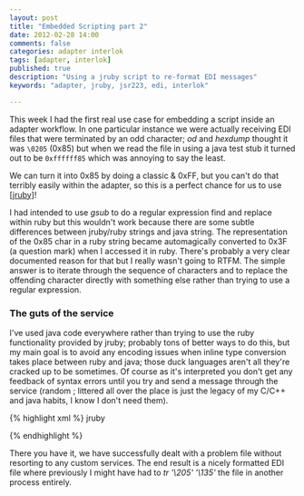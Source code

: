 ```yaml
---
layout: post
title: "Embedded Scripting part 2"
date: 2012-02-28 14:00
comments: false
categories: adapter interlok
tags: [adapter, interlok]
published: true
description: "Using a jruby script to re-format EDI messages"
keywords: "adapter, jruby, jsr223, edi, interlok"

---
```


This week I had the first real use case for embedding a script inside an adapter workflow. In one particular instance we were actually receiving EDI files that were terminated by an odd character; _od_ and _hexdump_ thought it was `\0205` (0x85) but when we read the file in using a java test stub it turned out to be `0xffffff85` which was annoying to say the least.

We can turn it into 0x85 by doing a classic & 0xFF, but you can't do that terribly easily within the adapter, so this is a perfect chance for us to use [[jruby]](http://jruby.org)!

<!-- more -->

I had intended to use _gsub_ to do a regular expression find and replace within ruby but this wouldn't work because there are some subtle differences between jruby/ruby strings and java string. The representation of the 0x85 char in a ruby string became automagically converted to 0x3F (a question mark) when I accessed it in ruby. There's probably a very clear documented reason for that but I really wasn't going to RTFM. The simple answer is to iterate through the sequence of characters and to replace the offending character directly with something else rather than trying to use a regular expression.

### The guts of the service

I've used java code everywhere rather than trying to use the ruby functionality provided by jruby; probably tons of better ways to do this, but my main goal is to avoid any encoding issues when inline type conversion takes place between ruby and java; those duck languages aren't all they're cracked up to be sometimes. Of course as it's interpreted you don't get any feedback of syntax errors until you try and send a message through the service (random ; littered all over the place is just the legacy of my C/C++ and java habits, I know I don't need them).

{% highlight xml %}
<service xsi:type="java:com.adaptris.core.services.EmbeddedScriptingService">
  <language>jruby</language>
  <script><![CDATA[
include Java

payloadBytes=$message.payload;
sb = java.lang.StringBuilder.new;
$length = payloadBytes.length;
$i=0;
while $i < $length do
  # If we don't do it like this, the byte conversion between ruby + java sometimes
  # screws things up; so we just use "hex" values all the way.
  hex = java.lang.Integer::toHexString((payloadBytes.at($i) & 0xFF));
  charValue = java.lang.Integer.parseInt(hex, 16);
  # Let's convert 0x85 (octal 205) to caret + linefeed (on windows that becomes crlf)
  if charValue == 0x85
    sb.append("^\n");
  else
    sb.append(java.lang.Character::toChars(java.lang.Integer::parseInt(hex, 16)));
  end
  $i +=1;
end
$message.setStringPayload(sb.toString);
]]></script>
</service>
{% endhighlight %}

There you have it, we have successfully dealt with a problem file without resorting to any custom services. The end result is a nicely formatted EDI file where previously I might have had to _tr '\205' '\135'_ the file in another process entirely.

